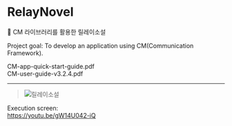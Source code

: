# RelayNovel
:book: CM 라이브러리를 활용한 릴레이소설


Project goal:
To develop an application using CM(Communication Framework). 

CM-app-quick-start-guide.pdf  
CM-user-guide-v3.2.4.pdf

***

> ![릴레이소설](https://user-images.githubusercontent.com/48347326/67268823-69734080-f4f0-11e9-8a7b-d047d30fffc3.png)

Execution screen:  
<https://youtu.be/gW14U042-iQ>
